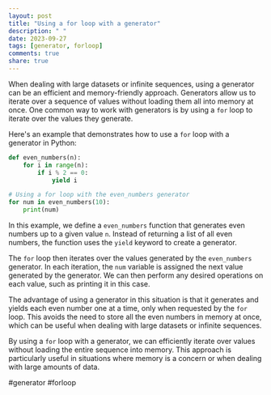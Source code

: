 ```yaml
---
layout: post
title: "Using a for loop with a generator"
description: " "
date: 2023-09-27
tags: [generator, forloop]
comments: true
share: true
---
```


When dealing with large datasets or infinite sequences, using a generator can be an efficient and memory-friendly approach. Generators allow us to iterate over a sequence of values without loading them all into memory at once. One common way to work with generators is by using a `for` loop to iterate over the values they generate.

Here's an example that demonstrates how to use a `for` loop with a generator in Python:

```python
def even_numbers(n):
    for i in range(n):
        if i % 2 == 0:
            yield i

# Using a for loop with the even_numbers generator
for num in even_numbers(10):
    print(num)
```

In this example, we define a `even_numbers` function that generates even numbers up to a given value `n`. Instead of returning a list of all even numbers, the function uses the `yield` keyword to create a generator.

The `for` loop then iterates over the values generated by the `even_numbers` generator. In each iteration, the `num` variable is assigned the next value generated by the generator. We can then perform any desired operations on each value, such as printing it in this case.

The advantage of using a generator in this situation is that it generates and yields each even number one at a time, only when requested by the `for` loop. This avoids the need to store all the even numbers in memory at once, which can be useful when dealing with large datasets or infinite sequences.

By using a `for` loop with a generator, we can efficiently iterate over values without loading the entire sequence into memory. This approach is particularly useful in situations where memory is a concern or when dealing with large amounts of data. 

#generator #forloop